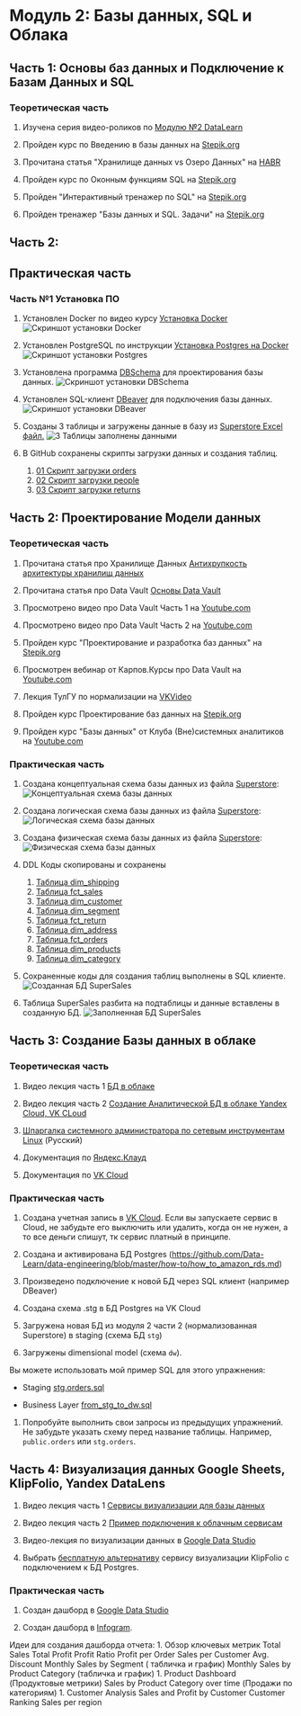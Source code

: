 # Модуль 2: Базы данных, SQL и Облака

## Часть 1: Основы баз данных и Подключение к Базам Данных и SQL

### Теоретическая часть

1. Изучена серия видео-роликов по [Модулю №2 DataLearn](https://www.youtube.com/watch?v=GFgKx4XodMU&list=PLkcP_moW_BpOQUmtgSaw3XswlpeO5RYgA)

1. Пройден курс по Введению в базы данных на [Stepik.org](https://stepik.org/course/551/)

1. Прочитана статья "Хранилище данных vs Озеро Данных" на [HABR](https://habr.com/ru/post/485180/)

1. Пройден курс по Оконным функциям SQL на [Stepik.org](https://stepik.org/course/95367/syllabus)

1. Пройден "Интерактивный тренажер по SQL" на [Stepik.org](https://stepik.org/course/63054/syllabus)

1. Пройден тренажер "Базы данных и SQL. Задачи" на [Stepik.org](https://stepik.org/course/182226/)

## Часть 2: 

## Практическая часть

### Часть №1 Установка ПО

1. Установлен Docker по видео курсу [Установка Docker](https://www.youtube.com/watch?v=dNS61T4MmlM&list=PL0lO_mIqDDFX1c0JHogP5YuZdOVawoepS)
![Скриншот установки Docker](https://github.com/highscreen/DE-101/blob/master/Module02/lab_fact/screenshots/01_docker.PNG)

1. Установлен PostgreSQL по инструкции [Установка Postgres на Docker](https://www.cloud4y.ru/blog/installing-and-configuring-postgre-sql/)
![Скриншот установки Postgres](https://github.com/highscreen/DE-101/blob/master/Module02/lab_fact/screenshots/02_postgres.PNG)

1. Установлена программа [DBSchema](https://dbmstools.com/tools/dbschema) для проектирования базы данных.
![Скриншот установки DBSchema](https://github.com/highscreen/DE-101/blob/master/Module02/lab_fact/screenshots/03_dbschema.png)

1. Установлен SQL-клиент [DBeaver](https://dbeaver.io/) для подключения базы данных. 
![Скриншот установки DBeaver](https://github.com/highscreen/DE-101/blob/master/Module02/lab_fact/screenshots/04_dbeaver.PNG)

1. Созданы 3 таблицы и загружены данные в базу из [Superstore Excel файл.](https://github.com/Data-Learn/data-engineering/blob/master/DE-101%20Modules/Module01/DE%20-%20101%20Lab%201.1/Sample%20-%20Superstore.xls)
![3 Таблицы заполнены данными](https://github.com/highscreen/DE-101/blob/master/Module02/lab_fact/screenshots/05_filled_tables.png)

1. В GitHub сохранены скрипты загрузки данных и создания таблиц. 
    1. [01 Скрипт загрузки orders](https://github.com/highscreen/DE-101/blob/master/Module02/lab_fact/scripts/old_db/01_orders.sql)
    1. [02 Скрипт загрузки people](https://github.com/highscreen/DE-101/blob/master/Module02/lab_fact/scripts/old_db/02_people.sql)
    1. [03 Скрипт загрузки returns](https://github.com/highscreen/DE-101/blob/master/Module02/lab_fact/scripts/old_db/03_returns.sql)
 

## Часть 2: Проектирование Модели данных

### Теоретическая часть

1. Прочитана статья про Хранилище Данных [Антихрупкость архитектуры хранилищ данных](https://habr.com/ru/post/281553/)
1. Прочитана статья про Data Vault [Основы Data Vault](https://habr.com/ru/post/502968/)

1. Просмотрено видео про Data Vault Часть 1 на [Youtube.com](https://www.youtube.com/watch?v=-ZgzpQXsxi0)

1. Просмотрено видео про Data Vault Часть 2 на [Youtube.com](https://www.youtube.com/watch?v=IZw1cB1uDts)

1. Пройден курс "Проектирование и разработка баз данных" на [Stepik.org](https://stepik.org/course/136543/)

1. Просмотрен вебинар от Карпов.Курсы про Data Vault на [Youtube.com](https://www.youtube.com/watch?v=fNGIOb8SJvU)

1. Лекция ТулГУ по нормализации на [VKVideo](https://vk.com/video_ext.php?oid=-221682666&id=456239032&hd=2)

1. Пройден курс Проектирование баз данных на [Stepik.org](https://stepik.org/course/51675/syllabus)

1. Пройден курс "Базы данных" от Клуба (Вне)системных аналитиков на [Youtube.com](https://www.youtube.com/watch?v=BdfIDxXhWLM&list=PLqjSjzX9B3nUZ_2CG-ugELY14zfPsE6OE)

### Практическая часть

1. Создана концептуальная схема базы данных из файла [Superstore](https://github.com/Data-Learn/data-engineering/blob/master/DE-101%20Modules/Module01/DE%20-%20101%20Lab%201.1/Sample%20-%20Superstore.xls):
![Концептуальная схема базы данных](https://github.com/highscreen/DE-101/blob/master/Module02/lab_fact/screenshots/06_concept_scheme.PNG)

1. Создана логическая схема базы данных из файла [Superstore](https://github.com/Data-Learn/data-engineering/blob/master/DE-101%20Modules/Module01/DE%20-%20101%20Lab%201.1/Sample%20-%20Superstore.xls):
![Логическая схема базы данных](https://github.com/highscreen/DE-101/blob/master/Module02/lab_fact/screenshots/07_logic_scheme.png)

1. Создана физическая схема базы данных из файла [Superstore](https://github.com/Data-Learn/data-engineering/blob/master/DE-101%20Modules/Module01/DE%20-%20101%20Lab%201.1/Sample%20-%20Superstore.xls):
![Физическая схема базы данных](https://github.com/highscreen/DE-101/blob/master/Module02/lab_fact/screenshots/08_physical_scheme.png)

1. DDL Коды скопированы и сохранены
    1. [Таблица dim_shipping](https://github.com/highscreen/DE-101/blob/master/Module02/lab_fact/scripts\create_new_db\01_dim_shipping.sql)
    1. [Таблица fct_sales](https://github.com/highscreen/DE-101/blob/master/Module02/lab_fact/scripts\create_new_db\02_fct_sales.sql)
    1. [Таблица dim_customer](https://github.com/highscreen/DE-101/blob/master/Module02/lab_fact/scripts\create_new_db\03_dim_customer.sql)
    1. [Таблица dim_segment](https://github.com/highscreen/DE-101/blob/master/Module02/lab_fact/scripts\create_new_db\04_dim_segment.sql)
    1. [Таблица fct_return](https://github.com/highscreen/DE-101/blob/master/Module02/lab_fact/scripts\create_new_db\05_fct_return.sql)
    1. [Таблица dim_address](https://github.com/highscreen/DE-101/blob/master/Module02/lab_fact/scripts\create_new_db\06_dim_address.sql)
    1. [Таблица fct_orders](https://github.com/highscreen/DE-101/blob/master/Module02/lab_fact/scripts\create_new_db\07_fct_orders.sql)
    1. [Таблица dim_products](https://github.com/highscreen/DE-101/blob/master/Module02/lab_fact/scripts\create_new_db\08_dim_products.sql)
    1. [Таблица dim_category](https://github.com/highscreen/DE-101/blob/master/Module02/lab_fact/scripts\create_new_db\09_dim_category.sql)

1. Сохраненные коды для создания таблиц выполнены в SQL клиенте.
![Созданная БД SuperSales](https://github.com/highscreen/DE-101/blob/master/Module02/lab_fact/screenshots/09_ddl_sql_done.png)

1. Таблица SuperSales разбита на подтаблицы и данные вставлены в созданную БД.
![Заполненная БД SuperSales](https://github.com/highscreen/DE-101/blob/master/Module02/lab_fact/screenshots/08_phisic_scheme.PNG)

## Часть 3: Создание Базы данных в облаке

### Теоретическая часть

1. Видео лекция часть 1 [БД в облаке](https://youtu.be/UzILBlOAQ9s)

1. Видео лекция часть 2 [Создание Аналитической БД в облаке Yandex Cloud, VK CLoud](https://youtu.be/UzILBlOAQ9s?t=627)

1. [Шпаргалка системного администратора по сетевым инструментам Linux](https://habr.com/ru/company/ruvds/blog/417485/) (Русский)

1. Документация по [Яндекс.Клауд](https://cloud.yandex.ru/docs)

1. Документация по [VK Cloud](https://cloud.vk.com/docs)


### Практическая часть

1. Создана учетная запись в [VK Cloud](https://cloud.vk.com/). Если вы запускаете сервис в Cloud, не забудьте его выключить или удалить, когда он не нужен, а то все деньги спишут, тк сервис платный в принципе.

1. Создана и активирована БД Postgres (https://github.com/Data-Learn/data-engineering/blob/master/how-to/how_to_amazon_rds.md)

1. Произведено подключение к новой БД через SQL клиент (например DBeaver)

1. Создана схема .stg в БД Postgres на VK Cloud

1. Загружена новая БД из модуля 2 части 2 (нормализованная Superstore) в staging (схема БД `stg`)

1. Загружены dimensional model (схема `dw`). 

Вы можете использовать мой пример SQL для этого упражнения:

- Staging [stg.orders.sql](https://github.com/Data-Learn/data-engineering/blob/master/DE-101%20Modules/Module02/DE%20-%20101%20Lab%202.1/stg.orders.sql)

- Business Layer [from_stg_to_dw.sql](https://github.com/Data-Learn/data-engineering/blob/master/DE-101%20Modules/Module02/DE%20-%20101%20Lab%202.1/from_stg_to_dw.sql)

1. Попробуйте выполнить свои запросы из предыдущих упражнений. Не забудьте указать схему перед название таблицы. Например, `public.orders` или `stg.orders`.

## Часть 4: Визуализация данных Google Sheets, KlipFolio, Yandex DataLens

1. Видео лекция часть 1 [Сервисы визуализации для базы данных](https://youtu.be/bqUtv1y3D7A)

1. Видео лекция часть 2 [Пример подключения к облачным сервисам](https://youtu.be/bqUtv1y3D7A?t=825)

1. Видео-лекция по визуализации данных в [Google Data Studio](https://vk.com/video-99936101_456240018) 

1. Выбрать [бесплатную альтернативу](https://habr.com/ru/companies/ruvds/articles/536962/) сервису визуализации KlipFolio с подключением к БД Postgres.

### Практическая часть

1. Создан дашборд в [Google Data Studio](https://lookerstudio.google.com/overview)

1. Создан дашборд в [Infogram](https://infogram.com/).

Идеи для создания дашборда отчета:
    1. Обзор ключевых метрик
        Total Sales
        Total Profit
        Profit Ratio
        Profit per Order
        Sales per Customer
        Avg. Discount
        Monthly Sales by Segment ( табличка и график)
        Monthly Sales by Product Category (табличка и график)
    1. Product Dashboard (Продуктовые метрики)
        Sales by Product Category over time (Продажи по категориям)
    1. Customer Analysis
        Sales and Profit by Customer
        Customer Ranking
        Sales per region